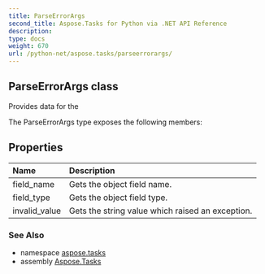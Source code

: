 ```yaml
---
title: ParseErrorArgs
second_title: Aspose.Tasks for Python via .NET API Reference
description: 
type: docs
weight: 670
url: /python-net/aspose.tasks/parseerrorargs/
---
```


## ParseErrorArgs class

Provides data for the

The ParseErrorArgs type exposes the following members:
## Properties
| Name | Description |
| :- | :- |
|field_name|Gets the object field name.|
|field_type|Gets the object field type.|
|invalid_value|Gets the string value which raised an exception.|

### See Also

* namespace [aspose.tasks](/tasks/python-net/aspose.tasks/)
* assembly [Aspose.Tasks](/tasks/python-net/)


